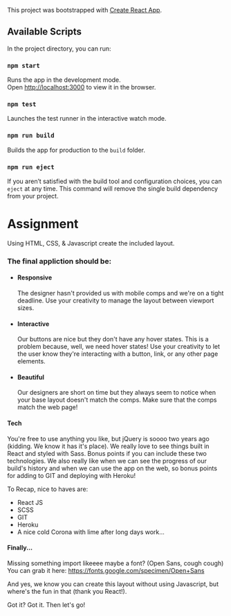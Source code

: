 This project was bootstrapped with [Create React App](https://github.com/facebook/create-react-app).

## Available Scripts

In the project directory, you can run:

### `npm start`

Runs the app in the development mode.<br>
Open [http://localhost:3000](http://localhost:3000) to view it in the browser.

### `npm test`

Launches the test runner in the interactive watch mode.<br>

### `npm run build`

Builds the app for production to the `build` folder.<br>

### `npm run eject`

If you aren’t satisfied with the build tool and configuration choices, you can `eject` at any time. This command will remove the single build dependency from your project.

# Assignment

Using HTML, CSS, & Javascript create the included layout.

### The final appliction should be:

- #### Responsive
    The designer hasn't provided us with mobile comps and we're on a tight deadline. Use your creativity to manage the layout between viewport sizes.
- #### Interactive
    Our buttons are nice but they don't have any hover states. This is a problem because, well, we need hover states! Use your creativity to let the user know they're interacting with a button, link, or any other page elements. 
- #### Beautiful
    Our designers are short on time but they always seem to notice when your base layout doesn't match the comps. Make sure that the comps match the web page! 


#### Tech

You're free to use anything you like, but jQuery is soooo two years ago (kidding. We know it has it's place). We really love to see things built in React and styled with Sass. Bonus points if you can include these two technologies. We also really like when we can see the progress of our build's history and when we can use the app on the web, so bonus points for adding to GIT and deploying with Heroku!

To Recap, nice to haves are:
* React JS
* SCSS
* GIT
* Heroku
* A nice cold Corona with lime after long days work...

#### Finally...

Missing something import likeeee maybe a font?  (Open Sans, cough cough) You can grab it here:  https://fonts.google.com/specimen/Open+Sans 

And yes, we know you can create this layout without using Javascript, but where's the fun in that (thank you React!). 

Got it? Got it. Then let's go!



